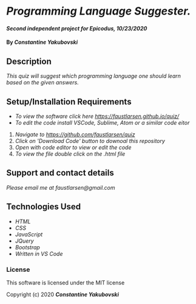 
 
# _Programming Language Suggester._

#### _Second independent project for Epicodus, 10/23/2020_

#### By _**Constantine Yakubovski**_

## Description

_This quiz will suggest which programming language one should learn based on the given answers._

## Setup/Installation Requirements

 - _To view the software click here_ _https://faustlarsen.github.io/quiz/_
 - _To edit the code install VSCode, Sublime, Atom or a similar code eitor_
 
 1. _Navigate to https://github.com/faustlarsen/quiz_
 2. _Click on 'Download Code'  button to downoal this repository_
 3. _Open with code editor to view or edit the code_
 4. _To view the file double click on the .html file_

## Support and contact details

_Please email me at faustlarsen@gmail.com_

## Technologies Used

 - _HTML_
 - _CSS_
 - _JavaScript_
 - _JQuery_
 - _Bootstrap_
 - _Written in VS Code_
### License

This software is licensed under the MIT license

Copyright (c) 2020 **_Constantine Yakubovski_**